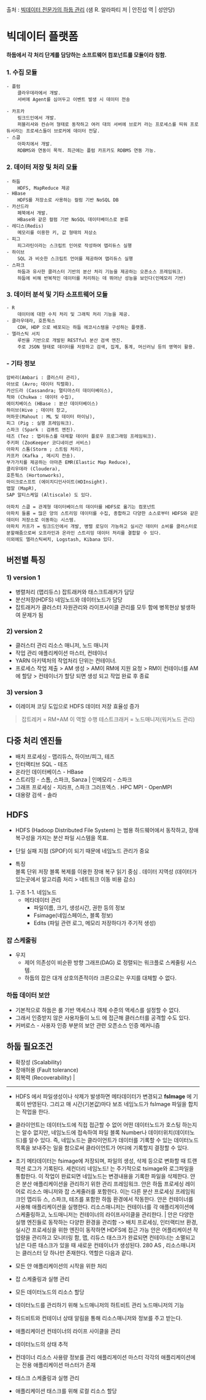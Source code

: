출처 : [빅데이터 전문가의 하둡 관리](https://book.naver.com/bookdb/book_detail.nhn?bid=14134329) (샘 R. 알라파티 저 | 안진섭 역 | 성안당)




# 빅데이터 플랫폼
**하둡에서 각 처리 단계를 담당하는 소프트웨어 컴포넌트를 모듈이라 칭함.**

### 1. 수집 모듈
    - 플럼
        클라우데라에서 개발. 
        서버에 Agent를 심어두고 이벤트 발생 시 데이터 전송

    - 카프카
        링크드인에서 개발.
        퍼블리셔와 컨슈머 형태로 동작하고 여러 대의 서버에 브로커 라는 프로세스를 띄워 프로듀서라는 프로세스들이 브로커에 데이터 전달.
    - 스쿱
        아파치에서 개발.  
        RDBMS와 연동이 목적. 최근에는 플럼 카프카도 RDBMS 연동 가능.
        
### 2. 데이터 저장 및 처리 모듈
    - 하둡
        HDFS, MapReduce 제공
    - HBase
        HDFS를 저장소로 사용하는 컬럼 기반 NoSQL DB
    - 카산드라
        페북에서 개발.
        HBase와 같은 컬럼 기반 NoSQL 데이터베이스로 분류
    - 레디스(Redis)
        메모리를 이용한 키, 값 형태의 저상소
    - 피그
        피그라틴이라는 스크립트 인어로 작성하여 맵리듀스 실행
    - 하이브
        SQL 과 비슷한 스크립트 언어를 제공하여 맵리듀스 실행
    - 스파크
        하둡과 유사한 클러스터 기반의 분산 처리 기능을 제공하는 오픈소스 프레임워크.
        하둡에 비해 반복적인 데이터를 처리하는 데 뛰어난 성능을 보인다(인메모리 기반)
        
### 3. 데이터 분석 및 기타 소프트웨어 모듈
    - R
        데이터에 대한 수치 처리 및 그래픽 처리 기능을 제공.
    - 클라우데라, 호튼웍스
        CDH, HDP 으로 배포되는 하둡 에코시스템을 구성하는 플랫폼.
    - 엘라스틱 서치
        루씬을 기반으로 개발된 RESTful 분산 검색 엔진.
        주로 JSON 형태로 데이터를 저장하고 검색, 집계, 통계, 머신러닝 등의 영역이 활용.
    
    
### - 기타 정보
    암바리(Ambari : 클러스터 관리),
    아브로 (Avro; 데이터 직렬화).
    카산드라 (Cassandra; 멀티마스터 데이터베이스),
    척와 (Chukwa : 데이터 수집),
    에이치베이스 (HBase : 분산 데이터베이스)
    하이브(Hive ; 데이터 창고,
    머하웃(Mahout : ML 및 데이터 마이닝),
    피그 (Pig : 실행 프레임워크).
    스파크 (Spark : 검퓨트 엔진).
    테즈 (Tez : 맵리듀스를 대체할 데이터 플로우 프로그래밍 프레임워크).
    주키퍼 (ZooKeeper 코디네이션 서비스)
    아파치 스톰(Storm ; 스트림 처리),
    카프카 (Kafka , 메시지 전송).
    부가가치를 제공하는 아마존 EMR(Elastic Map Reduce),
    클리우데라 (Cloudera),
    호튼웍스 (Hortonworks),
    마이크로스프트 (에이치디인사이트(HDInsight).
    맵알 (MapR),
    SAP 알티스케일 (Altiscale) 도 있다.

    아파치 스쿱 = 관계형 데이터베이스의 데이터를 HDFS로 옮기는 컴포넌트
    아파치 들룸 = 많은 양의 스트리밍 데이터를 수집, 종합하고 다양한 소스로부터 HDFS와 같은 데이터 저장소로 이동하는 시스템.
    아파치 카프가 = 링크드인에서 개발, 병렬 로딩이 가능하고 실시간 데이터 소비를 클러스터로 분할해줌으로써 오프라인과 온라인 스트리밍 데이터 처리를 결합할 수 있다.
    이외에도 엘라스틱써치, Logstash, Kibana 있다.



## 버전별 특징 
### 1) version 1
-   병렬처리 (맵리듀스) 
잡트래커와 태스크트래커가 담당 
- 분산저장(HDFS) 
네임노드와 데이터노드가 담당
-   잡트래커가 클러스터 자원관리와 라이프사이클 관리를 모두 함에 병목현상 발생하여 문제가 됨

### 2) version 2
- 클러스터 관리 
리소스 매니저, 노드 매니저 
- 작업 관리 
애플리케이션 마스터, 컨테이너
- YARN 아키텍처의 작업처리 단위는 컨테이너.
- 프로세스
	작업 제출 > AM 생성 > AM이 RM에 지원 요청 > RM이 컨테이너를 AM 에 할당 > 컨테이너가 할당 되면 생성 되고 작업 완료 후 종료
### 3) version 3
- 이레이져 코딩 도입으로 HDFS 데이터 저장 효율성 증가

> 잡트레커 = RM+AM 이 역할 수행 
> 테스트크래커 = 노드매니저(워커노드 관리) 

 
 
## 다중 처리 엔진들
- 배치 프로세싱 - 맵리듀스, 하이브/피그, 테즈
-   인터랙티브 SQL - 테즈
-   온라인 데이터베이스 - HBase
-   스트리밍 - 스톰, 스파크, Sanza | 인메모리 - 스파크
-   그래프 프로세싱 - 지라프, 스파크 그러프엑스 . HPC MPI - OpenMPI
-   대용량 검색 - 솔라 


## HDFS
- HDFS (Hadoop Distributed File System) 는 범용 하드웨어에서 동작하고, 장애 복구성을 가지는 분산 파일 시스템을 목표. 
- 단일 실패 지점 (SPOF)이 되기 때문에 네임노드 관리가 중요 

- 특징  
 블록 단위 저장 블록 복제를 이용한 장애 복구 읽기 중심 . 
 데이터 지역성 (데이터가 있는곳에서 알고리즘 처리 > 네트워크 이동 비용 감소)

1.  구조 
	1-1.  네임노드
	- 메타데이터 관리 
		- 파일이름, 크기, 생성시간, 권한 등의 정보 
		- Fsimage(네임스페이스, 블록 정보) 
		- Edits (파일 관련 로그, 메모리 저장하다가 주기적 생성) 

### 잡 스케줄링 
- 우지 
	- 제어 의존성이 비순환 방향 그래프(DAG) 로 정렬되는 워크플로 스케줄링 시스템. 
	- 하둡의 잡은 대개 상호의존적이라 크론으로는 우지를 대체할 수 없다. 

### 하둡 데이터 보안
- 기본적으로 하둡은 롤 기반 액세스나 객체 수준의 액세스를 설정할 수 없다. 
- 그래서 인증받지 않은 사용자들이 노드 에 접근해 클러스터를 공격할 수도 있다. 
- 커버로스 
		- 사용자 인증 부분의 보안 관련 오픈소스 인증 메커니즘


## 하둡 필요조건
- 확장성 (Scalability)
- 장애허용 (Fault tolerance)
- 회복력 (Recoverability) | 
---
- HDFS 에서 파일생성이나 삭제가 발생하면 메타데이터가 변경되고 **fsImage** 에 기록이 반영된다. 그리고 매 시간(기본값)마다 보조 네임노드가 fsImage 파일을 합치는 작업을 한다.

-   클라이언트는 데이터노드에 직접 접근할 수 없어 어떤 데이터노드가 호스팅 하는지는 알수 없지만, 네임노드에 접속하여 파일 블록 Number나 데이터위치(데이터노드)를 알수 있다. 즉, 네임노드는 클라이언트가 데이터를 기록할 수 있는 데이터노드 목록을 보내주는 일을 함으로써 클라이언트가 어디에 기록할지 결정할 수 있다.
- 초기 메타데이터는 fsimage에 저장되며, 파일의 생성, 삭제 등으로 변화할 때 트랜잭션 로그가 기록된다. 세컨더리 네임노드! 는 주기적으로 tsimage와 로그파일을 통합한다. 이 작업이 완료되면 네임노드는 변경내용을 기록한 파일을 삭제한다. 얀은 분산 애플리케이션을 관리하기 위한 관리 프레임워크. 얀은 하둡 프로세싱 레이어로 리소스 매니저와 잡 스케줄러를 포함한다. 이는 다른 분산 프로세싱 프레임워크인 맵리듀 스, 스파크, 테즈를 포함한 하둡 환경에서 작동한다. 얀은 컨테이너를 사용해 애플리케이션을 실행한다. 리소스매니저는 컨테이너를 각 애플리게이션에 스케줄링하고, 노드매니저는 컨테이너의 라이프사이클을 관리한다. | 안은 다양한 실행 엔진들로 동작하는 다양한 환경을 관리함 -> 배치 프로세싱, 인터랙티브 환경, 실시간 프로세싱을 위한 엔진이 동작하면 HDFS에 접근 가능 안은 어플리케이션 작업량을 관리하고 모니터링 함, 맵, 리듀스 태스크가 완료되면 컨테이너는 소멸되고 남은 다른 태스크가 있을 때 새로운 컨테이너가 생성된다. 280 AS , 리소스매니저는 클러스터 당 하나만 존재한다. 역할은 다음과 같다.
-   모든 얀 애플리케이션의 시작을 위한 처리
-   잡 스케줄링과 실행 관리
-   모든 데이터노드의 리소스 할당
-   데이터노드를 관리하기 위해 노드매니저의 하트비트 관리 노드매니저의 기능
-   하드비트와 컨테이너 상태 알림을 통해 리소스매니저와 정보를 주고 받는다.
-   애플리케이션 컨테이너의 라이프 사이클을 관리
-   데이터노드의 상태 추적
-   컨데이너 리소스 사용량 정보를 관리 애플리게이션 마스터 각각의 애플리케이션에는 전용 애플리케이션 마스터가 존재
-   태스크 스케줄링과 실행 관리
-   애플리케이션 태스크를 위해 로컬 리소스 할당
<!--stackedit_data:
eyJoaXN0b3J5IjpbLTEzMjc3NDAzMTcsLTE0Mzc3MzY2MTMsLT
E5OTE5ODM2MTRdfQ==
-->